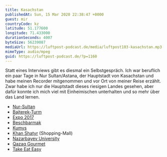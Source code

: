 ```yaml
---
title: Kasachstan
publishedAt: Sun, 15 Mar 2020 22:38:47 +0000
guest: mir
countryCode: kz
latitude: 51.177600
longitude: 71.433000
durationSeconds: 4007
byteSize: 56239087
mediaUrl: https://luftpost-podcast.de/media/luftpost103-kasachstan.mp3
mimeType: audio/mpeg
guid: https://luftpost-podcast.de/?p=1160
---
```


Statt eines Interviews gibt es diesmal ein Selbstgespräch. Ich war beruflich ein paar Tage in Nur Sultan/Astana, der Hauptstadt von Kasachstan und habe meinen Recorder mitgenommen und vor Ort von meiner Reise erzählt. Zwar habe ich nur die Hauptstadt dieses riesigen Landes gesehen, aber dafür konnte ich mich viel mit Einheimischen unterhalten und so mehr über das Land lernen. 
* [Nur-Sultan](https://de.wikipedia.org/wiki/Nur-Sultan)
* [Bajterek-Turm](https://de.wikipedia.org/wiki/Bajterek-Turm)
* [Expo 2017](https://de.wikipedia.org/wiki/Expo%5F2017)
* [Beschbarmak](https://de.wikipedia.org/wiki/Beschbarmak)
* [Kumys](https://de.wikipedia.org/wiki/Kumys)
* [Khan Shatyr](https://de.wikipedia.org/wiki/Khan%5FShatyr) (Shopping-Mall)
* [Nazarbayev University](https://en.wikipedia.org/wiki/Nazarbayev%5FUniversity)
* [Qazaq Gourmet](https://www.tripadvisor.co.uk/Restaurant%5FReview-g293944-d12241864-Reviews-Qazaq%5FGourmet-Nur%5FSultan%5FAkmola%5FProvince.html)
* [Take Eat Easy](https://www.tripadvisor.co.uk/Restaurant%5FReview-g293944-d17675672-Reviews-Take%5FEat%5FEasy-Nur%5FSultan%5FAkmola%5FProvince.html)
